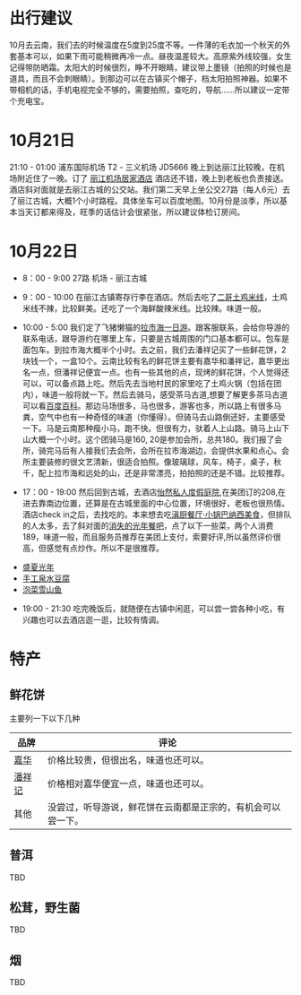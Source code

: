 
# 出行建议

10月去云南，我们去的时候温度在5度到25度不等。一件薄的毛衣加一个秋天的外套基本可以，如果下雨可能稍微再冷一点。昼夜温差较大。高原紫外线较强，女生记得带防晒霜。太阳大的时候很烈，睁不开眼睛，建议带上墨镜（拍照的时候也是道具，而且不会刺眼睛）。到那边可以在古镇买个帽子，档太阳拍照神器。如果不带相机的话，手机电视完全不够的，需要拍照，查吃的，导航......所以建议一定带个充电宝。

# 10月21日

21:10 - 01:00 浦东国际机场 T2 - 三义机场 JD5666
晚上到达丽江比较晚，在机场附近住了一晚。订了 [丽江机场居家酒店](http://hotels.ctrip.com/hotel/2077847.html?checkin=2018-10-30&checkout=2018-10-31OperationAction=HotelDetail&RepeatAction=HotelDomestic_Repeat_HotelDetail)
酒店还不错，晚上到老板也负责接送。酒店斜对面就是去丽江古城的公交站。我们第二天早上坐公交27路（每人6元）去了丽江古城，大概1个小时路程。具体坐车可以百度地图。10月份是淡季，所以基本当天订都来得及，旺季的话估计会很紧张，所以建议体检订房间。

# 10月22日

* 8：00 - 9:00 27路 机场 - 丽江古城
* 9：00 - 10:00 在丽江古镇寄存行李在酒店。然后去吃了[二哥土鸡米线](http://www.dianping.com/shop/26987549)，土鸡米线不辣，比较鲜美。还吃了一个海鲜酸辣米线。比较辣。味道一般。
* 10:00 - 5:00 我们定了飞猪懒猫的[拉市海一日游](https://traveldetail.fliggy.com/item.htm?id=14852419396&spm=a1z09.2.0.0.6a6f2e8dbqwLMy&_u=u44hnt9aed4)。跟客服联系，会给你导游的联系电话，跟导游约在哪里上车，只要是古城周围的门口基本都可以。包车是面包车。到拉市海大概半个小时。去之前，我们去潘祥记买了一些鲜花饼，2块钱一个，一盒10个。云南比较有名的鲜花饼主要有嘉华和潘祥记，嘉华更出名一点，但潘祥记便宜一点。也有一些其他的点，现烤的鲜花饼，个人觉得还可以，可以备点路上吃。然后先去当地村民的家里吃了土鸡火锅（包括在团内），味道一般将就一下。然后去骑马，感受茶马古道,想要了解更多茶马古道可以看[百度百科](https://baike.baidu.com/item/%E8%8C%B6%E9%A9%AC%E5%8F%A4%E9%81%93/18157?fr=aladdin)。那边马场很多，马也很多，游客也多，所以路上有很多马粪，空气中也有一种奇怪的味道（你懂得）。但骑马去山路倒还好，主要感受一下。马是云南那种瘦小马，跑不快。但很有力，驮着人上山路。骑马上山下山大概一个小时。这个团骑马是160, 20是参加会所，总共180。我们报了会所，骑完马后有人接我们去会所，会所在拉市海湖边，会提供水果和点心。会所主要装修的很文艺清新，很适合拍照。像玻璃球，风车，椅子，桌子，秋千，配上拉市海和远处的山，还是非常漂亮，拍拍照的还是不错。比较推荐。

* 17：00 - 19:00 然后回到古城，去酒店[怡然私人度假庭院](https://hotel.meituan.com/169367266/?ci=1540906853007&co=1540993253007),在美团订的208,在进去靠南边位置，还算是在古城里面的中心位置，环境很好，老板也很热情。酒店check in之后，去找吃的。本来想去吃[滇厨餐厅·小锅巴纳西美食](http://www.dianping.com/shop/22354206)，但排队的人太多，去了斜对面的[消失的光年餐吧](http://www.dianping.com/shop/57570751)，点了以下一些菜，两个人消费189，味道一般，而且服务员推荐在美团上支付，索要好评,所以虽然评价很高，但感觉有点炒作。所以不是很推荐。
- [盛夏光年](http://www.dianping.com/shop/57570751/dish8838102)
- [手工泉水豆腐](http://www.dianping.com/shop/57570751/dish118272)
- [泡菜雪山鱼](http://www.dianping.com/shop/57570751/dish8993434)

* 19:00 - 21:30 吃完晚饭后，就随便在古镇中闲逛，可以尝一尝各种小吃，有兴趣也可以去酒店逛一逛，比较有情调。


# 特产
## 鲜花饼
主要列一下以下几种

|品牌|评论|
|------------ | -------------|
|[嘉华](https://jiahuafood.tmall.com/shop/view_shop.htm?spm=a230r.1.14.5.495e131dkRtyTB&user_number_id=911772588)|价格比较贵，但很出名，味道也还可以。|
|[潘祥记](https://panxiangji.tmall.com/?ali_refid=a3_430583_1006:1107023701:N:%E6%BD%98%E7%A5%A5%E8%AE%B0%E9%B2%9C%E8%8A%B1%E9%A5%BC:fc8c0790691465530622f52edcae3801&ali_trackid=1_fc8c0790691465530622f52edcae3801&spm=a230r.1.14.4)|价格相对嘉华便宜一点，味道也还可以。|
|其他|没尝过，听导游说，鲜花饼在云南都是正宗的，有机会可以尝一下。|

## 普洱
TBD

## 松茸，野生菌
TBD

## 烟
TBD
